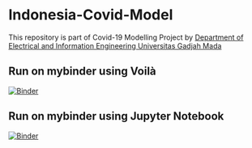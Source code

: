 # Indonesia-Covid-Model

This repository is part of Covid-19 Modelling Project by [Department of Electrical and Information Engineering Universitas Gadjah Mada](http://jteti.ugm.ac.id/index.php?ver=YQ%3D%3D=)

## Run on mybinder using Voilà

[![Binder](https://mybinder.org/badge_logo.svg)](https://mybinder.org/v2/gh/yasirroni/Indonesia-Covid-Model/master?urlpath=%2Fvoila%2Frender%2FInteractive%2520Plot.ipynb)

## Run on mybinder using Jupyter Notebook

[![Binder](https://mybinder.org/badge_logo.svg)](https://mybinder.org/v2/gh/yasirroni/Indonesia-Covid-Model/master?filepath=%2FInteractive%20Plot.ipynb)
